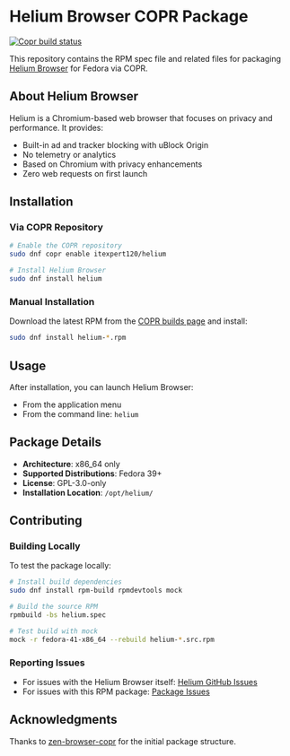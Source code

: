 # Helium Browser COPR Package

[![Copr build status](https://copr.fedorainfracloud.org/coprs/itexpert120/helium/package/helium/status_image/last_build.png)](https://copr.fedorainfracloud.org/coprs/itexpert120/helium/package/helium/)

This repository contains the RPM spec file and related files for packaging [Helium Browser](https://github.com/imputnet/helium) for Fedora via COPR.

## About Helium Browser

Helium is a Chromium-based web browser that focuses on privacy and performance. It provides:

- Built-in ad and tracker blocking with uBlock Origin
- No telemetry or analytics
- Based on Chromium with privacy enhancements
- Zero web requests on first launch

## Installation

### Via COPR Repository

```bash
# Enable the COPR repository
sudo dnf copr enable itexpert120/helium

# Install Helium Browser
sudo dnf install helium
```

### Manual Installation

Download the latest RPM from the [COPR builds page](https://copr.fedorainfracloud.org/coprs/itexpert120/helium/builds/) and install:

```bash
sudo dnf install helium-*.rpm
```

## Usage

After installation, you can launch Helium Browser:

- From the application menu
- From the command line: `helium`

## Package Details

- **Architecture**: x86_64 only
- **Supported Distributions**: Fedora 39+
- **License**: GPL-3.0-only
- **Installation Location**: `/opt/helium/`

## Contributing

### Building Locally

To test the package locally:

```bash
# Install build dependencies
sudo dnf install rpm-build rpmdevtools mock

# Build the source RPM
rpmbuild -bs helium.spec

# Test build with mock
mock -r fedora-41-x86_64 --rebuild helium-*.src.rpm
```

### Reporting Issues

- For issues with the Helium Browser itself: [Helium GitHub Issues](https://github.com/imputnet/helium/issues)
- For issues with this RPM package: [Package Issues](https://github.com/itexpert120/helium-browser-copr/issues)

## Acknowledgments

Thanks to [zen-browser-copr](https://github.com/ArchitektApx/zen-browser-copr) for the initial package structure.
